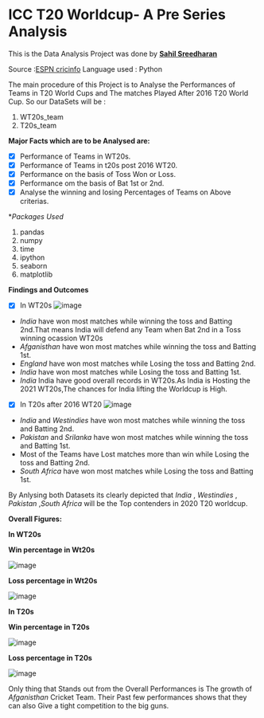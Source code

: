 # ICC T20 Worldcup- A Pre Series Analysis
This is the Data Analysis Project was done by **[Sahil Sreedharan](https://www.linkedin.com/in/sahil-sreedharan/)** 

Source :[ESPN cricinfo](https://stats.espncricinfo.com/ci/engine/stats/index.html)
Language used : Python

The main procedure of this Project is to Analyse the Performances of Teams in T20 World Cups and The matches Played After 2016 T20 World Cup.
So our DataSets will be :
1) WT20s_team
2) T20s_team

**Major Facts which are to be Analysed are:**
- [x] Performance of Teams in WT20s.
- [x] Performance of Teams in t20s post 2016 WT20.
- [x] Performance on the basis of Toss Won or Loss.
- [x] Performance om the basis of Bat 1st or 2nd.
- [x] Analyse the winning and losing Percentages of Teams on Above criterias. 

**Packages Used*
1) pandas
2) numpy
3) time
4) ipython
5) seaborn
6) matplotlib

**Findings and Outcomes**

- [x] In WT20s
![image](https://user-images.githubusercontent.com/83135594/129607791-01f253b0-34ae-41f4-aa58-5d1db8496928.png)

- *India* have won most matches while winning the toss and Batting 2nd.That means India will defend any Team when Bat 2nd in a Toss winning ocassion WT20s
- *Afganisthan* have won most matches while winning the toss and Batting 1st.
- *England* have won most matches while Losing the toss and Batting 2nd.
- *India* have won most matches while Losing the toss and Batting 1st.
- *India* India have good overall records in WT20s.As India is Hosting the 2021 WT20s,The chances for India lifting the Worldcup is High.

- [x] In T20s after 2016 WT20
![image](https://user-images.githubusercontent.com/83135594/129609125-5dc0c390-e92e-4d7b-bc55-4dad2f8d3730.png)

- *India* and *Westindies* have won most matches while winning the toss and Batting 2nd.
- *Pakistan* and *Srilanka* have won most matches while winning the toss and Batting 1st.
- Most of the Teams have Lost matches more than win while Losing the toss and Batting 2nd.
- *South Africa* have won most matches while Losing the toss and Batting 1st.

By Anlysing both Datasets its clearly depicted that *India* , *Westindies* , *Pakistan* ,*South Africa*  will be the Top contenders in 2020 T20 worldcup.


**Overall Figures:**

**In WT20s**

**Win percentage in Wt20s**

![image](https://user-images.githubusercontent.com/83135594/129610455-e00b9fba-6523-4890-bbf0-c1f5d8a724f5.png)

**Loss percentage in Wt20s**

![image](https://user-images.githubusercontent.com/83135594/129610577-c1cbd878-cb6c-4c64-95f9-89bfc90e777a.png)

**In T20s**

**Win percentage in T20s**

![image](https://user-images.githubusercontent.com/83135594/129610691-806a85e6-a3a2-4576-a532-39298fdb4399.png)

**Loss percentage in T20s**

![image](https://user-images.githubusercontent.com/83135594/129610756-9226e49a-fe07-49a1-988c-c032f3ae896b.png)

Only thing that Stands out from the Overall Performances is The growth of *Afganisthan* Cricket Team. Their Past few performances shows that they can also Give a tight competition to the big guns.
